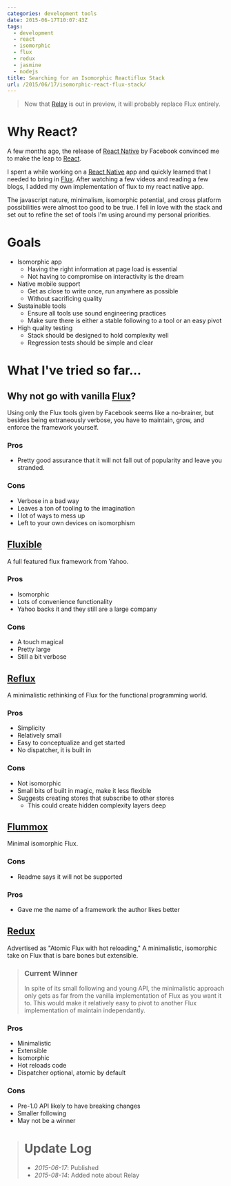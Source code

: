 ```yaml
---
categories: development tools
date: 2015-06-17T10:07:43Z
tags:
  - development
  - react
  - isomorphic
  - flux
  - redux
  - jasmine
  - nodejs
title: Searching for an Isomorphic Reactiflux Stack
url: /2015/06/17/isomorphic-react-flux-stack/
---
```


> Now that [Relay][relay] is out in preview, it will probably replace Flux entirely.

# Why React?

A few months ago, the release of [React Native][react-native] by Facebook convinced me to make
the leap to [React][react].

I spent a while working on a [React Native][react-native] app and quickly learned that I needed
to bring in [Flux][flux]. After watching a few videos and reading a few blogs, I added my own
implementation of flux to my react native app.

The javascript nature, minimalism, isomorphic potential, and cross platform possibilities were
almost too good to be true. I fell in love with the stack and set out to refine the set of tools
I'm using around my personal priorities.

# Goals

- Isomorphic app
  - Having the right information at page load is essential
  - Not having to compromise on interactivity is the dream
- Native mobile support
  - Get as close to write once, run anywhere as possible
  - Without sacrificing quality
- Sustainable tools
  - Ensure all tools use sound engineering practices
  - Make sure there is either a stable following to a tool or an easy pivot
- High quality testing
  - Stack should be designed to hold complexity well
  - Regression tests should be simple and clear

# What I've tried so far...

## Why not go with vanilla [Flux](https://github.com/facebook/flux)?

Using only the Flux tools given by Facebook seems like a no-brainer, but
besides being extraneously verbose, you have to maintain, grow, and enforce the
framework yourself.

### Pros

- Pretty good assurance that it will not fall out of popularity and leave you
  stranded.

### Cons

- Verbose in a bad way
- Leaves a ton of tooling to the imagination
- I lot of ways to mess up
- Left to your own devices on isomorphism

## [Fluxible](https://github.com/yahoo/fluxible)

A full featured flux framework from Yahoo.

### Pros

- Isomorphic
- Lots of convenience functionality
- Yahoo backs it and they still are a large company

### Cons

- A touch magical
- Pretty large
- Still a bit verbose

## [Reflux](https://github.com/spoike/refluxjs)

A minimalistic rethinking of Flux for the functional programming world.

### Pros

- Simplicity
- Relatively small
- Easy to conceptualize and get started
- No dispatcher, it is built in

### Cons

- Not isomorphic
- Small bits of built in magic, make it less flexible
- Suggests creating stores that subscribe to other stores
  - This could create hidden complexity layers deep

## [Flummox](https://github.com/acdlite/flummox)

Minimal isomorphic Flux.

### Cons

- Readme says it will not be supported

### Pros

- Gave me the name of a framework the author likes better

## [Redux](https://github.com/gaearon/redux)

Advertised as "Atomic Flux with hot reloading," A minimalistic, isomorphic
take on Flux that is bare bones but extensible.

> ### Current Winner
>
> In spite of its small following and young API, the minimalistic approach
> only gets as far from the vanilla implementation of Flux as you want it
> to. This would make it relatively easy to pivot to another Flux implementation
> of maintain independantly.

### Pros

- Minimalistic
- Extensible
- Isomorphic
- Hot reloads code
- Dispatcher optional, atomic by default

### Cons

- Pre-1.0 API likely to have breaking changes
- Smaller following
- May not be a winner

> # Update Log
>
> - _2015-06-17_: Published
> - _2015-08-14_: Added note about Relay

[react]: http://facebook.github.io/react/
[react-native]: https://facebook.github.io/react-native/
[flux]: https://facebook.github.io/flux/
[relay]: https://facebook.github.io/relay/
